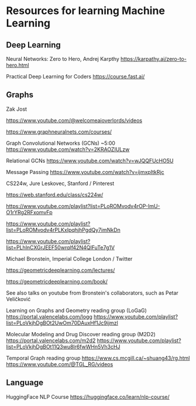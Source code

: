 # Resources for learning Machine Learning

## Deep Learning

Neural Networks: Zero to Hero, Andrej Karpthy
https://karpathy.ai/zero-to-hero.html

Practical Deep Learning for Coders
https://course.fast.ai/

## Graphs

Zak Jost

https://www.youtube.com/@welcomeaioverlords/videos

https://www.graphneuralnets.com/courses/

Graph Convolutional Networks (GCNs) ~5:00
https://www.youtube.com/watch?v=2KRAOZIULzw

Relational GCNs
https://www.youtube.com/watch?v=wJQQFUcHO5U

Message Passing
https://www.youtube.com/watch?v=ijmxpItkRjc

CS224w, Jure Leskovec, Stanford / Pinterest

https://web.stanford.edu/class/cs224w/

https://www.youtube.com/playlist?list=PLoROMvodv4rOP-ImU-O1rYRg2RFxomvFp

https://www.youtube.com/playlist?list=PLoROMvodv4rPLKxIpqhjhPgdQy7imNkDn

https://www.youtube.com/playlist?list=PLhlnCXGrJEEF50wrqIf42N4QIFuTe7g1V

Michael Bronstein, Imperial College London / Twitter

https://geometricdeeplearning.com/lectures/

https://geometricdeeplearning.com/book/

See also talks on youtube from Bronstein's collaborators, such as Petar Veličković

Learning on Graphs and Geometry reading group (LoGaG)
https://portal.valencelabs.com/logg
https://www.youtube.com/playlist?list=PLoVkjhDgBOt2UwOm70DAuxHf1Jc9ijmzl

Molecular Modeling and Drug Discover reading group (M2D2)
https://portal.valencelabs.com/m2d2
https://www.youtube.com/playlist?list=PLoVkjhDgBOt11Q3wu8lr6fwWHn5Vh3cHJ

Temporal Graph reading group
https://www.cs.mcgill.ca/~shuang43/rg.html
https://www.youtube.com/@TGL_RG/videos

## Language

HuggingFace NLP Course
https://huggingface.co/learn/nlp-course/
